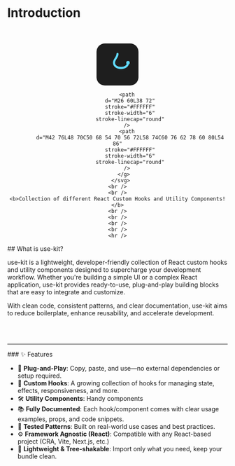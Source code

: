 # Introduction

<div align="center" class="docs-logo">
	<br />
	<br />
     <svg
        width="96"
        height="96"
        viewBox="0 0 120 120"
        fill="none"
        xmlns="http://www.w3.org/2000/svg"
      >
        <rect width="120" height="120" rx="24" fill="#1E1E1E" />
        <g transform="translate(20, 20)">
          <path
            d="M40 10C40 20 30 25 30 35C30 45 40 50 50 50C60 50 70 45 70 35"
            stroke="#61DAFB"
            stroke-width="6"
            stroke-linecap="round"
          />
          <circle cx="70" cy="35" r="5" fill="#61DAFB" />

          <path
            d="M26 60L38 72"
            stroke="#FFFFFF"
            stroke-width="6"
            stroke-linecap="round"
          />
          <path
            d="M42 76L48 70C50 68 54 70 56 72L58 74C60 76 62 78 60 80L54 86"
            stroke="#FFFFFF"
            stroke-width="6"
            stroke-linecap="round"
          />
        </g>
      </svg>
    <br />
    <br />
    <b>Collection of different React Custom Hooks and Utility Components!</b>
    <br />
    <br />
    <br />
    <br />
    <hr />

</div>
## What is use-kit?

use-kit is a lightweight, developer-friendly collection of React custom hooks and utility components designed to supercharge your development workflow. Whether you're building a simple UI or a complex React application, use-kit provides ready-to-use, plug-and-play building blocks that are easy to integrate and customize.

With clean code, consistent patterns, and clear documentation, use-kit aims to reduce boilerplate, enhance reusability, and accelerate development.

<br />
<br />
<hr />
### ✨ Features

- 🚀 **Plug-and-Play**: Copy, paste, and use—no external dependencies or setup required.
- 🧩 **Custom Hooks**: A growing collection of hooks for managing state, effects, responsiveness, and more.
- 🛠️ **Utility Components**: Handy components
- 📚 **Fully Documented**: Each hook/component comes with clear usage examples, props, and code snippets.
- 🧪 **Tested Patterns**: Built on real-world use cases and best practices.
- ⚙️ **Framework Agnostic (React)**: Compatible with any React-based project (CRA, Vite, Next.js, etc.)
- 🌱 **Lightweight & Tree-shakable**: Import only what you need, keep your bundle clean.
